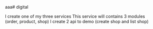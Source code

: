 aaa# digital

I create one of my three services
This service will contains 3 modules (order, product, shop)
I create 2 api to demo (create shop and list shop)
